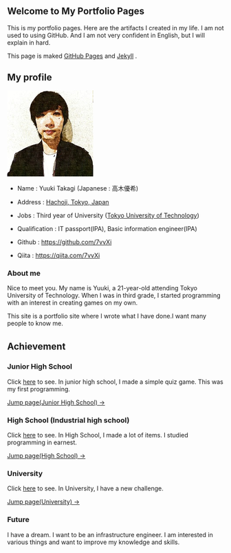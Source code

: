 
## Welcome to My Portfolio Pages

This is my portfolio pages. Here are the artifacts I created in my life. 
I am not used to using GitHub. And I am not very confident in English, but I will explain in hard.

This page is maked [GitHub Pages](https://github.com/) and [Jekyll](https://jekyllrb.com/) .

<!-- Click [here](https://github.com/7vvXi/portfolio/) to change. -->

## My profile

![My Profile Image](/images/Img200.jpg)

- Name : Yuuki Takagi (Japanese : 高木優希)
- Address : [Hachoji, Tokyo, Japan](https://en.wikipedia.org/wiki/Hachi%C5%8Dji)
- Jobs : Third year of University ([Tokyo University of Technology](https://en.wikipedia.org/wiki/Tokyo_University_of_Technology))
- Qualification : IT passport(IPA), Basic information engineer(IPA)

- Github : https://github.com/7vvXi
- Qiita : https://qiita.com/7vvXi

### About me

Nice to meet you. My name is Yuuki, a 21-year-old attending Tokyo University of Technology. When I was in third grade, I started programming with an interest in creating games on my own.

This site is a portfolio site where I wrote what I have done.I want many people to know me. 

## Achievement　

### Junior High School

Click [here](/junior/index.md) to see.
In junior high school, I made a simple quiz game.
This was my first programming.

[Jump page(Junior High School) →](https://7vvxi.github.io/portfolio/junior/)

### High School (Industrial high school)

Click [here](/high/index.md) to see.
In High School, I made a lot of items.
I studied programming in earnest.

[Jump page(High School) →](https://7vvxi.github.io/portfolio/high/)

### University

Click [here](/univ/index.md) to see.
In University, I have a new challenge.

[Jump page(University) →](https://7vvxi.github.io/portfolio/univ/)

### Future

I have a dream. I want to be an infrastructure engineer.
I am interested in various things and want to improve my knowledge and skills.


